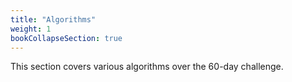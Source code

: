 ```yaml
---
title: "Algorithms"
weight: 1
bookCollapseSection: true
---
```


This section covers various algorithms over the 60-day challenge.